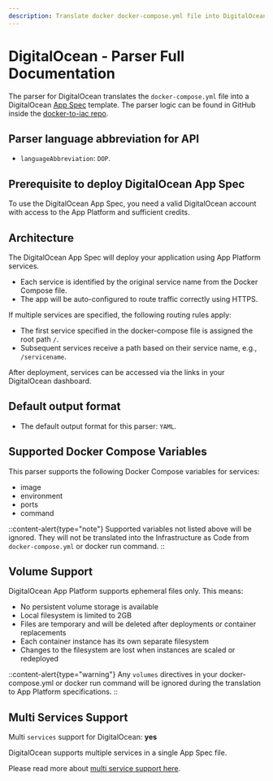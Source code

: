 ```yaml
---
description: Translate docker docker-compose.yml file into DigitalOcean Infrastructure as Code with DeployStack
---
```


# DigitalOcean - Parser Full Documentation

The parser for DigitalOcean translates the `docker-compose.yml` file into a DigitalOcean [App Spec](https://docs.digitalocean.com/products/app-platform/) template. The parser logic can be found in GitHub inside the [docker-to-iac repo](https://github.com/deploystackio/docker-to-iac/blob/main/src/parsers/digitalocean.ts).

## Parser language abbreviation for API

- `languageAbbreviation`: `DOP`.

## Prerequisite to deploy DigitalOcean App Spec

To use the DigitalOcean App Spec, you need a valid DigitalOcean account with access to the App Platform and sufficient credits.

## Architecture

The DigitalOcean App Spec will deploy your application using App Platform services.

- Each service is identified by the original service name from the Docker Compose file.
- The app will be auto-configured to route traffic correctly using HTTPS.

If multiple services are specified, the following routing rules apply:

- The first service specified in the docker-compose file is assigned the root path `/`.
- Subsequent services receive a path based on their service name, e.g., `/servicename`.

After deployment, services can be accessed via the links in your DigitalOcean dashboard.

## Default output format

- The default output format for this parser: `YAML`.

## Supported Docker Compose Variables

This parser supports the following Docker Compose variables for services:

- image
- environment
- ports
- command

::content-alert{type="note"}
Supported variables not listed above will be ignored. They will not be translated into the Infrastructure as Code from `docker-compose.yml` or docker run command.
::

## Volume Support

DigitalOcean App Platform supports ephemeral files only. This means:

- No persistent volume storage is available
- Local filesystem is limited to 2GB
- Files are temporary and will be deleted after deployments or container replacements
- Each container instance has its own separate filesystem
- Changes to the filesystem are lost when instances are scaled or redeployed

::content-alert{type="warning"}
Any `volumes` directives in your docker-compose.yml or docker run command will be ignored during the translation to App Platform specifications.
::

## Multi Services Support

Multi `services` support for DigitalOcean: __yes__

DigitalOcean supports multiple services in a single App Spec file.

Please read more about [multi service support here](/docs/docker-to-iac/multi-services-support.md).
